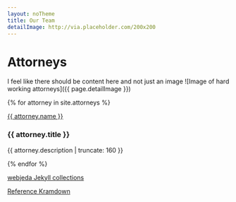 ```yaml
---
layout: noTheme
title: Our Team
detailImage: http://via.placeholder.com/200x200
---
```



# Attorneys
I feel like there should be content here and not just an image
![Image of hard working attorneys]({{ page.detailImage }})


{% for attorney in site.attorneys %}

<a href="{{ attorney.url | prepend: site.baseurl }}">{{ attorney.name }}</a>

<h3>{{ attorney.title }}</h3>

<p class="post-excerpt">{{ attorney.description | truncate: 160 }}</p>

{% endfor %}

[webjeda Jekyll collections](https://blog.webjeda.com/jekyll-collections/)

[Reference Kramdown](https://kramdown.gettalong.org/quickref.html#links-and-images)


